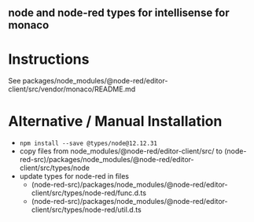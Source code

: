 node and node-red types for intellisense for monaco
---------------------------------------------------

# Instructions

See packages/node_modules/@node-red/editor-client/src/vendor/monaco/README.md


# Alternative / Manual Installation

* `npm install --save @types/node@12.12.31`
* copy files from node_modules/@node-red/editor-client/src/ to (node-red-src)/packages/node_modules/@node-red/editor-client/src/types/node
* update types for node-red in files 
    * (node-red-src)/packages/node_modules/@node-red/editor-client/src/types/node-red/func.d.ts
    * (node-red-src)/packages/node_modules/@node-red/editor-client/src/types/node-red/util.d.ts


